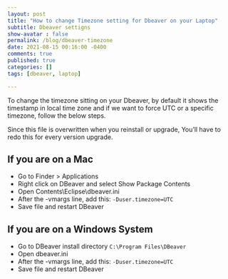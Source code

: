 ```yaml
---
layout: post
title: "How to change Timezone setting for Dbeaver on your Laptop"
subtitle: Dbeaver settigns 
show-avatar : false
permalink: /blog/dbeaver-timezone
date: 2021-08-15 00:16:00 -0400
comments: true
published: true
categories: []
tags: [dbeaver, laptop]

---
```


To change the timezone sitting on your Dbeaver, by default it shows the timestamp in local time 
 zone and if we want to force UTC or a specific timezone, follow the below steps.

Since this file is overwritten when you reinstall or upgrade, You’ll have to redo this for every
version upgrade.

## If you are on a Mac

* Go to Finder > Applications
* Right click on DBeaver and select Show Package Contents
* Open Contents\Eclipse\dbeaver.ini
* After the -vmargs line, add this: `-Duser.timezone=UTC`
* Save file and restart DBeaver


## If you are on a Windows System

* Go to DBeaver install directory `C:\Program Files\DBeaver`
* Open dbeaver.ini
* After the -vmargs line, add this: `-Duser.timezone=UTC`
* Save file and restart DBeaver